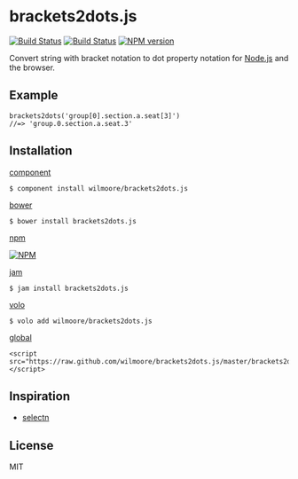 # brackets2dots.js

[![Build Status](https://travis-ci.org/wilmoore/brackets2dots.js.png?branch=master)](https://travis-ci.org/wilmoore/brackets2dots.js)
[![Build Status](https://david-dm.org/wilmoore/brackets2dots.js.png)](https://david-dm.org/wilmoore/brackets2dots.js)
[![NPM version](https://badge.fury.io/js/brackets2dots.js.png)](http://badge.fury.io/js/brackets2dots.js)

  Convert string with bracket notation to dot property notation for [Node.js][] and the browser.

## Example

    brackets2dots('group[0].section.a.seat[3]')
    //=> 'group.0.section.a.seat.3'

## Installation

[component](http://component.io/wilmoore/brackets2dots.js)

    $ component install wilmoore/brackets2dots.js

[bower](http://sindresorhus.com/bower-components/)

    $ bower install brackets2dots.js

[npm](https://npmjs.org/package/brackets2dots.js)

[![NPM](https://nodei.co/npm/brackets2dots.png?downloads=true)](https://nodei.co/npm/brackets2dots/)

[jam](http://jamjs.org/packages/#/details/brackets2dots.js)

    $ jam install brackets2dots.js

[volo](http://volojs.org)

    $ volo add wilmoore/brackets2dots.js

[global][]

    <script src="https://raw.github.com/wilmoore/brackets2dots.js/master/brackets2dots.js"></script>

## Inspiration

- [selectn][]

## License

  MIT

[selectn]:  https://github.com/wilmoore/selectn
[global]:   https://raw.github.com/wilmoore/brackets2dots.js/master/brackets2dots.min.js
[Node.js]:  http://nodejs.org
